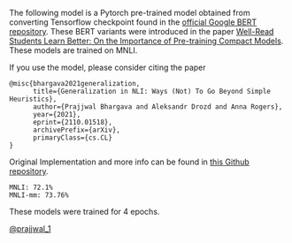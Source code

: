 The following model is a Pytorch pre-trained model obtained from converting Tensorflow checkpoint found in the [official Google BERT repository](https://github.com/google-research/bert). These BERT variants were introduced in the paper [Well-Read Students Learn Better: On the Importance of Pre-training Compact Models](https://arxiv.org/abs/1908.08962). These models are trained on MNLI.

If you use the model, please consider citing the paper
```
@misc{bhargava2021generalization,
      title={Generalization in NLI: Ways (Not) To Go Beyond Simple Heuristics}, 
      author={Prajjwal Bhargava and Aleksandr Drozd and Anna Rogers},
      year={2021},
      eprint={2110.01518},
      archivePrefix={arXiv},
      primaryClass={cs.CL}
}
```
Original Implementation and more info can be found in [this Github repository](https://github.com/prajjwal1/generalize_lm_nli).

```
MNLI: 72.1%
MNLI-mm: 73.76%
```
These models were trained for 4 epochs.

[@prajjwal_1](https://twitter.com/prajjwal_1)
